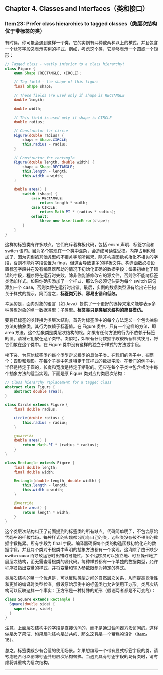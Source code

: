 ## Chapter 4. Classes and Interfaces（类和接口）

### Item 23: Prefer class hierarchies to tagged classes（类层次结构优于带标签的类）

有时候，你可能会遇到这样一个类，它的实例有两种或两种以上的样式，并且包含一个标签字段来表示实例的样式。例如，考虑这个类，它能够表示一个圆或一个矩形：

```java
// Tagged class - vastly inferior to a class hierarchy!
class Figure {
    enum Shape {RECTANGLE, CIRCLE};

    // Tag field - the shape of this figure
    final Shape shape;

    // These fields are used only if shape is RECTANGLE
    double length;

    double width;

    // This field is used only if shape is CIRCLE
    double radius;

    // Constructor for circle
    Figure(double radius) {
        shape = Shape.CIRCLE;
        this.radius = radius;
    }

    // Constructor for rectangle
    Figure(double length, double width) {
        shape = Shape.RECTANGLE;
        this.length = length;
        this.width = width;
    }

    double area() {
        switch (shape) {
            case RECTANGLE:
                return length * width;
            case CIRCLE:
                return Math.PI * (radius * radius);
            default:
                throw new AssertionError(shape);
        }
    }
}
```

这样的标签类有许多缺点。它们充斥着样板代码，包括 enum 声明、标签字段和 switch 语句。因为多个实现在一个类中混杂，会造成可读性受损。内存占用也增加了，因为实例被其他类型的不相关字段所拖累。除非构造函数初始化不相关的字段，否则不能将字段设置为 final，但这会导致更多的样板文件。构造函数必须设置标签字段并在没有编译器帮助的情况下初始化正确的数据字段：如果初始化了错误的字段，程序将在运行时失败。除非你能够修改它的源文件，否则你不能向标签类添加样式。如果你确实添加了一个样式，那么你必须记住要为每个 switch 语句添加一个 case，否则类将在运行时出错。最后，实例的数据类型没有给出它任何关于样式的提示。简而言之，**标签类冗长、容易出错和低效。**

幸运的是，面向对象的语言（如 Java）提供了一个更好的选择来定义能够表示多种类型对象的单一数据类型：子类型。**标签类只是类层次结构的简易模仿。**

要将已标签的类转换为类层次结构，首先为标签类中的每个方法定义一个包含抽象方法的抽象类，其行为依赖于标签值。在 Figure 类中，只有一个这样的方法，即 area 方法。这个抽象类是类层次结构的根。如果有任何方法的行为不依赖于标签的值，请将它们放在这个类中。类似地，如果有任何数据字段被所有样式使用，将它们放在这个类中。在 Figure 类中没有这样的独立于样式的方法或字段。

接下来，为原始标签类的每个类型定义根类的具体子类。在我们的例子中，有两个：圆形和矩形。在每个子类中包含特定于其样式的数据字段。在我们的例子中，半径是特定于圆的，长度和宽度是特定于矩形的。还应在每个子类中包含根类中每个抽象方法的适当实现。下面是原 Figure 类对应的类层次结构：

```java
// Class hierarchy replacement for a tagged class
abstract class Figure {
    abstract double area();
}

class Circle extends Figure {
    final double radius;

    Circle(double radius) {
        this.radius = radius;
    }

    @Override
    double area() {
        return Math.PI * (radius * radius);
    }
}

class Rectangle extends Figure {
    final double length;
    final double width;

    Rectangle(double length, double width) {
        this.length = length;
        this.width = width;
    }

    @Override
    double area() {
        return length * width;
    }
}
```

这个类层次结构纠正了前面提到的标签类的所有缺点。代码简单明了，不包含原始代码中的样板代码。每种样式的实现都分配有自己的类，这些类没有被不相关的数据字段拖累。所有字段为 final 字段。编译器确保每个类的构造函数初始化它的数据字段，并且每个类对于根类中声明的抽象方法都有一个实现。这消除了由于缺少 switch case 而导致运行时出错的可能性。多个程序员可以独立地、可互操作地扩展层次结构，而无需查看根类的源代码。每种样式都有一个单独的数据类型，允许程序员指出变量的样式，并将变量和输入参数限制为特定的样式。

类层次结构的另一个优点是，可以反映类型之间的自然层次关系，从而提高灵活性和更好的编译时类型检查。假设原始示例中的标签类也允许使用正方形。类层次结构可以反映这样一个事实：正方形是一种特殊的矩形（假设两者都是不可变的）：

```java
class Square extends Rectangle {
  Square(double side) {
    super(side, side);
  }
}
```

注意，上面层次结构中的字段是直接访问的，而不是通过访问器方法访问的。这样做是为了简洁，如果层次结构是公共的，那么这将是一个糟糕的设计（[Item-16](/Chapter-4/Chapter-4-Item-16-In-public-classes-use-accessor-methods-not-public-fields.md)）。

总之，标签类很少有合适的使用场景。如果想编写一个带有显式标签字段的类，请考虑是否可以删除标签并用层次结构替换。当遇到具有标签字段的现有类时，请考虑将其重构为层次结构。

---